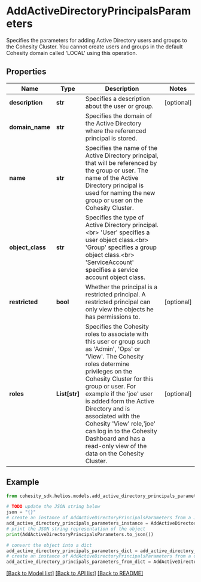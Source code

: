 # AddActiveDirectoryPrincipalsParameters

Specifies the parameters for adding Active Directory users and groups to the Cohesity Cluster. You cannot create users and groups in the default Cohesity domain called 'LOCAL' using this operation.

## Properties

Name | Type | Description | Notes
------------ | ------------- | ------------- | -------------
**description** | **str** | Specifies a description about the user or group. | [optional] 
**domain_name** | **str** | Specifies the domain of the Active Directory where the referenced principal is stored. | 
**name** | **str** | Specifies the name of the Active Directory principal, that will be referenced by the group or user. The name of the Active Directory principal is used for naming the new group or user on the Cohesity Cluster. | 
**object_class** | **str** | Specifies the type of Active Directory principal.&lt;br&gt; &#39;User&#39; specifies a user object class.&lt;br&gt; &#39;Group&#39; specifies a group object class.&lt;br&gt; &#39;ServiceAccount&#39; specifies a service account object class. | 
**restricted** | **bool** | Whether the principal is a restricted principal. A restricted principal can only view the objects he has permissions to. | [optional] 
**roles** | **List[str]** | Specifies the Cohesity roles to associate with this user or group such as &#39;Admin&#39;, &#39;Ops&#39; or &#39;View&#39;. The Cohesity roles determine privileges on the Cohesity Cluster for this group or user. For example if the &#39;joe&#39; user is added form the Active Directory and is associated with the Cohesity &#39;View&#39; role,&#39;joe&#39; can log in to the Cohesity Dashboard and has a read-only view of the data on the Cohesity Cluster. | [optional] 

## Example

```python
from cohesity_sdk.helios.models.add_active_directory_principals_parameters import AddActiveDirectoryPrincipalsParameters

# TODO update the JSON string below
json = "{}"
# create an instance of AddActiveDirectoryPrincipalsParameters from a JSON string
add_active_directory_principals_parameters_instance = AddActiveDirectoryPrincipalsParameters.from_json(json)
# print the JSON string representation of the object
print(AddActiveDirectoryPrincipalsParameters.to_json())

# convert the object into a dict
add_active_directory_principals_parameters_dict = add_active_directory_principals_parameters_instance.to_dict()
# create an instance of AddActiveDirectoryPrincipalsParameters from a dict
add_active_directory_principals_parameters_from_dict = AddActiveDirectoryPrincipalsParameters.from_dict(add_active_directory_principals_parameters_dict)
```
[[Back to Model list]](../README.md#documentation-for-models) [[Back to API list]](../README.md#documentation-for-api-endpoints) [[Back to README]](../README.md)


